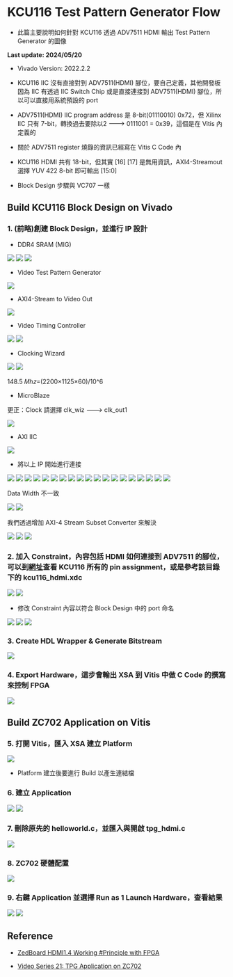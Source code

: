 # KCU116 Test Pattern Generator Flow
+ 此篇主要說明如何針對 KCU116 透過 ADV7511 HDMI 輸出 Test Pattern Generator 的圖像

**Last update: 2024/05/20**

+ Vivado Version: 2022.2.2

+ KCU116 IIC 沒有直接對到 ADV7511(HDMI) 腳位，要自己定義，其他開發板因為 IIC 有透過 IIC Switch Chip 或是直接連接到 ADV7511(HDMI) 腳位，所以可以直接用系統預設的 port

+ ADV7511(HDMI) IIC program address 是 8-bit(01110010) 0x72，但 Xilinx IIC 只有 7-bit，轉換過去要除以2 ---> 0111001 = 0x39，這個是在 Vitis 內定義的

+ 關於 ADV7511 register 燒錄的資訊已經寫在 Vitis C Code 內

+ KCU116 HDMI 共有 18-bit，但其實 [16] [17] 是無用資訊，AXI4-Streamout 選擇 YUV 422 8-bit 即可輸出 [15:0]

+ Block Design 步驟與 VC707 一樣

## Build KCU116 Block Design on Vivado

### 1. (前略)創建 Block Design，並進行 IP 設計

+ DDR4 SRAM (MIG)

<img src="Images/K1.png"/>

<img src="Images/K2.png"/>

<img src="Images/K3.png"/>

+ Video Test Pattern Generator

<img src="Images/K5.png"/>

+ AXI4-Stream to Video Out

<img src="Images/K6.png"/>

+ Video Timing Controller

<img src="Images/K7.png"/>

<img src="Images/K8.png"/>

+ Clocking Wizard

<img src="Images/K9.png"/>

<img src="Images/K10.png"/>

148.5 𝑀ℎ𝑧=(2200×1125×60)/10^6 

+ MicroBlaze

更正：Clock 請選擇 clk_wiz ---> clk_out1

<img src="Images/K4.png"/>

+ AXI IIC

<img src="Images/K11.png"/>

+ 將以上 IP 開始進行連接

<img src="Images/K12.png"/>

<img src="Images/K13.png"/>

<img src="Images/K14.png"/>

<img src="Images/K15.png"/>

<img src="Images/K16.png"/>

<img src="Images/K17.png"/>

<img src="Images/K18.png"/>

<img src="Images/K19.png"/>

<img src="Images/K20.png"/>

<img src="Images/K21.png"/>

<img src="Images/K22.png"/>

<img src="Images/K23.png"/>

<img src="Images/K24.png"/>

<img src="Images/K25.png"/>

<img src="Images/K26.png"/>

<img src="Images/K27.png"/>

<img src="Images/U0.png"/>

<img src="Images/U1.png"/>

<img src="Images/U2.png"/>

Data Width 不一致

<img src="Images/K28.png"/>

<img src="Images/K29.png"/>

我們透過增加 AXI-4 Stream Subset Converter 來解決

<img src="Images/K30.png"/>

<img src="Images/K31.png"/>

<img src="Images/K32.png"/>

### 2. 加入 Constraint，內容包括 HDMI 如何連接到 ADV7511 的腳位，可以到[網址](https://www.xilinx.com/products/boards-and-kits/ek-u1-kcu116-g.html#resources)查看 KCU116 所有的 pin assignment，或是參考該目錄下的 kcu116_hdmi.xdc

<img src="Images/K33.png"/>

<img src="Images/C1.png"/>

+ 修改 Constraint 內容以符合 Block Design 中的 port 命名

<img src="Images/K34.png"/>

<img src="Images/K35.png"/>

<img src="Images/K36.png"/>

### 3. Create HDL Wrapper & Generate Bitstream

<img src="Images/K37.png"/>

### 4. Export Hardware，這步會輸出 XSA 到 Vitis 中做 C Code 的撰寫來控制 FPGA

<img src="Images/K38.png"/>

## Build ZC702 Application on Vitis

### 5. 打開 Vitis，匯入 XSA 建立 Platform

<img src="Images/K39.png"/>

+ Platform 建立後要進行 Build 以產生連結檔

### 6. 建立 Application

<img src="Images/K40.png"/>

<img src="Images/K41.png"/>

### 7. 刪除原先的 helloworld.c，並匯入與開啟 tpg_hdmi.c

<img src="Images/K42.png"/>

### 8. ZC702 硬體配置

<img src="Images/K43.jpg"/>

### 9. 右鍵 Application 並選擇 Run as 1 Launch Hardware，查看結果

<img src="Images/K44.png"/>

<img src="Images/K45.png"/>

## Reference

+ [ZedBoard HDMI1.4 Working #Principle with FPGA](https://www.youtube.com/watch?v=BstMo5OwsjI&ab_channel=Nielfotech)

+ [Video Series 21: TPG Application on ZC702](https://support.xilinx.com/s/article/922324?language=en_US)
